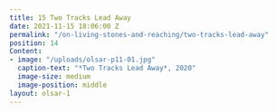 ```yaml
---
title: 15 Two Tracks Lead Away
date: 2021-11-15 18:06:00 Z
permalink: "/on-living-stones-and-reaching/two-tracks-lead-away"
position: 14
Content:
- image: "/uploads/olsar-p11-01.jpg"
  caption-text: "*Two Tracks Lead Away*, 2020"
  image-size: medium
  image-position: middle
layout: olsar-1
---
```


